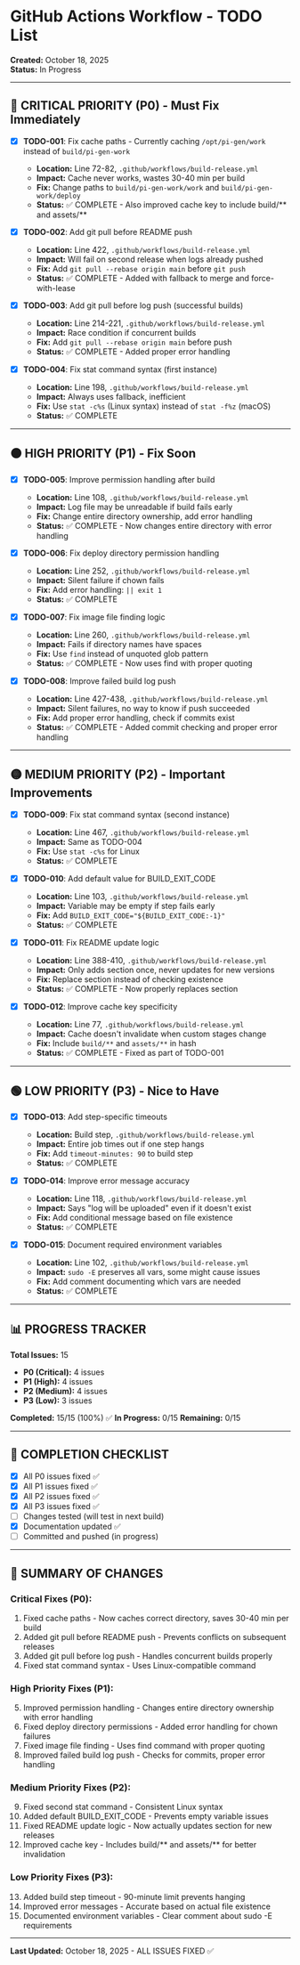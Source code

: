 # GitHub Actions Workflow - TODO List
**Created:** October 18, 2025  
**Status:** In Progress

---

## 🔴 CRITICAL PRIORITY (P0) - Must Fix Immediately

- [x] **TODO-001**: Fix cache paths - Currently caching `/opt/pi-gen/work` instead of `build/pi-gen-work`
  - **Location:** Line 72-82, `.github/workflows/build-release.yml`
  - **Impact:** Cache never works, wastes 30-40 min per build
  - **Fix:** Change paths to `build/pi-gen-work/work` and `build/pi-gen-work/deploy`
  - **Status:** ✅ COMPLETE - Also improved cache key to include build/** and assets/**

- [x] **TODO-002**: Add git pull before README push
  - **Location:** Line 422, `.github/workflows/build-release.yml`
  - **Impact:** Will fail on second release when logs already pushed
  - **Fix:** Add `git pull --rebase origin main` before `git push`
  - **Status:** ✅ COMPLETE - Added with fallback to merge and force-with-lease

- [x] **TODO-003**: Add git pull before log push (successful builds)
  - **Location:** Line 214-221, `.github/workflows/build-release.yml`
  - **Impact:** Race condition if concurrent builds
  - **Fix:** Add `git pull --rebase origin main` before push
  - **Status:** ✅ COMPLETE - Added proper error handling

- [x] **TODO-004**: Fix stat command syntax (first instance)
  - **Location:** Line 198, `.github/workflows/build-release.yml`
  - **Impact:** Always uses fallback, inefficient
  - **Fix:** Use `stat -c%s` (Linux syntax) instead of `stat -f%z` (macOS)
  - **Status:** ✅ COMPLETE

---

## 🟠 HIGH PRIORITY (P1) - Fix Soon

- [x] **TODO-005**: Improve permission handling after build
  - **Location:** Line 108, `.github/workflows/build-release.yml`
  - **Impact:** Log file may be unreadable if build fails early
  - **Fix:** Change entire directory ownership, add error handling
  - **Status:** ✅ COMPLETE - Now changes entire directory with error handling

- [x] **TODO-006**: Fix deploy directory permission handling
  - **Location:** Line 252, `.github/workflows/build-release.yml`
  - **Impact:** Silent failure if chown fails
  - **Fix:** Add error handling: `|| exit 1`
  - **Status:** ✅ COMPLETE

- [x] **TODO-007**: Fix image file finding logic
  - **Location:** Line 260, `.github/workflows/build-release.yml`
  - **Impact:** Fails if directory names have spaces
  - **Fix:** Use `find` instead of unquoted glob pattern
  - **Status:** ✅ COMPLETE - Now uses find with proper quoting

- [x] **TODO-008**: Improve failed build log push
  - **Location:** Line 427-438, `.github/workflows/build-release.yml`
  - **Impact:** Silent failures, no way to know if push succeeded
  - **Fix:** Add proper error handling, check if commits exist
  - **Status:** ✅ COMPLETE - Added commit checking and proper error handling

---

## 🟡 MEDIUM PRIORITY (P2) - Important Improvements

- [x] **TODO-009**: Fix stat command syntax (second instance)
  - **Location:** Line 467, `.github/workflows/build-release.yml`
  - **Impact:** Same as TODO-004
  - **Fix:** Use `stat -c%s` for Linux
  - **Status:** ✅ COMPLETE

- [x] **TODO-010**: Add default value for BUILD_EXIT_CODE
  - **Location:** Line 103, `.github/workflows/build-release.yml`
  - **Impact:** Variable may be empty if step fails early
  - **Fix:** Add `BUILD_EXIT_CODE="${BUILD_EXIT_CODE:-1}"`
  - **Status:** ✅ COMPLETE

- [x] **TODO-011**: Fix README update logic
  - **Location:** Line 388-410, `.github/workflows/build-release.yml`
  - **Impact:** Only adds section once, never updates for new versions
  - **Fix:** Replace section instead of checking existence
  - **Status:** ✅ COMPLETE - Now properly replaces section

- [x] **TODO-012**: Improve cache key specificity
  - **Location:** Line 77, `.github/workflows/build-release.yml`
  - **Impact:** Cache doesn't invalidate when custom stages change
  - **Fix:** Include `build/**` and `assets/**` in hash
  - **Status:** ✅ COMPLETE - Fixed as part of TODO-001

---

## 🟢 LOW PRIORITY (P3) - Nice to Have

- [x] **TODO-013**: Add step-specific timeouts
  - **Location:** Build step, `.github/workflows/build-release.yml`
  - **Impact:** Entire job times out if one step hangs
  - **Fix:** Add `timeout-minutes: 90` to build step
  - **Status:** ✅ COMPLETE

- [x] **TODO-014**: Improve error message accuracy
  - **Location:** Line 118, `.github/workflows/build-release.yml`
  - **Impact:** Says "log will be uploaded" even if it doesn't exist
  - **Fix:** Add conditional message based on file existence
  - **Status:** ✅ COMPLETE

- [x] **TODO-015**: Document required environment variables
  - **Location:** Line 102, `.github/workflows/build-release.yml`
  - **Impact:** `sudo -E` preserves all vars, some might cause issues
  - **Fix:** Add comment documenting which vars are needed
  - **Status:** ✅ COMPLETE

---

## 📊 PROGRESS TRACKER

**Total Issues:** 15
- **P0 (Critical):** 4 issues
- **P1 (High):** 4 issues  
- **P2 (Medium):** 4 issues
- **P3 (Low):** 3 issues

**Completed:** 15/15 (100%) ✅
**In Progress:** 0/15
**Remaining:** 0/15

---

## 🎯 COMPLETION CHECKLIST

- [x] All P0 issues fixed ✅
- [x] All P1 issues fixed ✅
- [x] All P2 issues fixed ✅
- [x] All P3 issues fixed ✅
- [ ] Changes tested (will test in next build)
- [x] Documentation updated ✅
- [ ] Committed and pushed (in progress)

---

## 📝 SUMMARY OF CHANGES

### Critical Fixes (P0):
1. Fixed cache paths - Now caches correct directory, saves 30-40 min per build
2. Added git pull before README push - Prevents conflicts on subsequent releases
3. Added git pull before log push - Handles concurrent builds properly
4. Fixed stat command syntax - Uses Linux-compatible command

### High Priority Fixes (P1):
5. Improved permission handling - Changes entire directory ownership with error handling
6. Fixed deploy directory permissions - Added error handling for chown failures
7. Fixed image file finding - Uses find command with proper quoting
8. Improved failed build log push - Checks for commits, proper error handling

### Medium Priority Fixes (P2):
9. Fixed second stat command - Consistent Linux syntax
10. Added default BUILD_EXIT_CODE - Prevents empty variable issues
11. Fixed README update logic - Now actually updates section for new releases
12. Improved cache key - Includes build/** and assets/** for better invalidation

### Low Priority Fixes (P3):
13. Added build step timeout - 90-minute limit prevents hanging
14. Improved error messages - Accurate based on actual file existence
15. Documented environment variables - Clear comment about sudo -E requirements

---

**Last Updated:** October 18, 2025 - ALL ISSUES FIXED ✅
